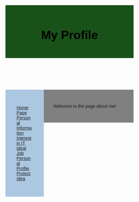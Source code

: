  <!DOCTYPE html>
 <html lang="en">
 <head>
 <title>My Profile</title>
 <meta charset="utf-8">
 <meta name="viewport" content="width=device-width, initial scale=1">
 <style>
 * {
  box-sizing: border-box;
}
body {
 font-family: Arial, Helvetica, sans-serif;
}
header{
  background-color: #195219;
  padding: 20px;
  text-align: center;
  font-size: 25px;
  color: black;
}
article{
  float:left;
  padding: 30px;
  width:70%;
  background-color: grey;
  height:inherit;
}
nav{
  float: left;
  width: 30%;
  height:inherit;
  background-color: #ACC8E1 ;
  padding: 30px;
}
nav ul{
  list-style-type: none;
  padding: 5px;
}
section::after{
  content:"";
  display:table;
  clear:both;
}
footer{
  background-color: black;
  padding:10px;
  text-align: justify;
  color:white;
}
@media(max-width:600px){
  nav,article{
    width:100%;
    height:auto;
  }
}
 </style>
 </head>
 <body>

 <header>
   <h2>My Profile</h2>
 </header>

 <section>
   <nav>
     <ul>
       <li>
         <a href="D:\Elijah\Documents\University\Assignment 1\Assignment-1\Home Page.html">
           Home Page
         </a>
       </li>
       <li>
         <a href="D:\Elijah\Documents\University\Assignment 1\Assignment-1\Personal Information.html">
           Personal Information
         </a>
       </li>
       <li>
         <a href="D:\Elijah\Documents\University\Assignment 1\Assignment-1\Interest in It.html">
           Interest in IT
         </a>
       </li>
       <li>
         <a href="D:\Elijah\Documents\University\Assignment 1\Assignment-1\Ideal Job.html">
           Ideal Job
         </a>
       </li>
       <li>
         <a href="D:\Elijah\Documents\University\Assignment 1\Assignment-1\Personal Profile.html">
           Personal Profile
         </a>
       </li>
       <li>
         <a href="D:\Elijah\Documents\University\Assignment 1\Assignment-1\Project Idea.html">
           Project Idea
         </a>
       </li>
     </ul>
   </nav>

   <article>
     <p>Welcome to the page about me!</p>
 </body>
 </html>
